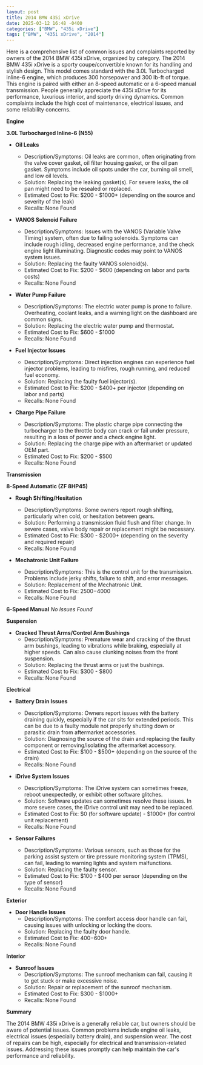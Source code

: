 ```yaml
---
layout: post
title: 2014 BMW 435i xDrive
date: 2025-03-12 16:48 -0400
categories: ["BMW", "435i xDrive"]
tags: ["BMW", "435i xDrive", "2014"]
---
```

Here is a comprehensive list of common issues and complaints reported by owners of the 2014 BMW 435i xDrive, organized by category. The 2014 BMW 435i xDrive is a sporty coupe/convertible known for its handling and stylish design. This model comes standard with the 3.0L Turbocharged inline-6 engine, which produces 300 horsepower and 300 lb-ft of torque. This engine is paired with either an 8-speed automatic or a 6-speed manual transmission. People generally appreciate the 435i xDrive for its performance, luxurious interior, and sporty driving dynamics. Common complaints include the high cost of maintenance, electrical issues, and some reliability concerns.

**Engine**

**3.0L Turbocharged Inline-6 (N55)**

*   **Oil Leaks**
    *   Description/Symptoms: Oil leaks are common, often originating from the valve cover gasket, oil filter housing gasket, or the oil pan gasket. Symptoms include oil spots under the car, burning oil smell, and low oil levels.
    *   Solution: Replacing the leaking gasket(s). For severe leaks, the oil pan might need to be resealed or replaced.
    *   Estimated Cost to Fix: $200 - $1000+ (depending on the source and severity of the leak)
    *   Recalls: None Found

*   **VANOS Solenoid Failure**
    *   Description/Symptoms: Issues with the VANOS (Variable Valve Timing) system, often due to failing solenoids. Symptoms can include rough idling, decreased engine performance, and the check engine light illuminating. Diagnostic codes may point to VANOS system issues.
    *   Solution: Replacing the faulty VANOS solenoid(s).
    *   Estimated Cost to Fix: $200 - $600 (depending on labor and parts costs)
    *   Recalls: None Found

*   **Water Pump Failure**
    *   Description/Symptoms: The electric water pump is prone to failure. Overheating, coolant leaks, and a warning light on the dashboard are common signs.
    *   Solution: Replacing the electric water pump and thermostat.
    *   Estimated Cost to Fix: $600 - $1000
    *   Recalls: None Found

*   **Fuel Injector Issues**
    *   Description/Symptoms: Direct injection engines can experience fuel injector problems, leading to misfires, rough running, and reduced fuel economy.
    *   Solution: Replacing the faulty fuel injector(s).
    *   Estimated Cost to Fix: $200 - $400+ per injector (depending on labor and parts)
    *   Recalls: None Found

*   **Charge Pipe Failure**
    *   Description/Symptoms: The plastic charge pipe connecting the turbocharger to the throttle body can crack or fail under pressure, resulting in a loss of power and a check engine light.
    *   Solution: Replacing the charge pipe with an aftermarket or updated OEM part.
    *   Estimated Cost to Fix: $200 - $500
    *   Recalls: None Found

**Transmission**

**8-Speed Automatic (ZF 8HP45)**

*   **Rough Shifting/Hesitation**
    *   Description/Symptoms: Some owners report rough shifting, particularly when cold, or hesitation between gears.
    *   Solution: Performing a transmission fluid flush and filter change. In severe cases, valve body repair or replacement might be necessary.
    *   Estimated Cost to Fix: $300 - $2000+ (depending on the severity and required repair)
    *   Recalls: None Found

*   **Mechatronic Unit Failure**
    *   Description/Symptoms: This is the control unit for the transmission. Problems include jerky shifts, failure to shift, and error messages.
    *   Solution: Replacement of the Mechatronic Unit.
    *   Estimated Cost to Fix: $2500-$4000
    *   Recalls: None Found

**6-Speed Manual**
*No Issues Found*

**Suspension**

*   **Cracked Thrust Arms/Control Arm Bushings**
    *   Description/Symptoms: Premature wear and cracking of the thrust arm bushings, leading to vibrations while braking, especially at higher speeds. Can also cause clunking noises from the front suspension.
    *   Solution: Replacing the thrust arms or just the bushings.
    *   Estimated Cost to Fix: $300 - $800
    *   Recalls: None Found

**Electrical**

*   **Battery Drain Issues**
    *   Description/Symptoms: Owners report issues with the battery draining quickly, especially if the car sits for extended periods. This can be due to a faulty module not properly shutting down or parasitic drain from aftermarket accessories.
    *   Solution: Diagnosing the source of the drain and replacing the faulty component or removing/isolating the aftermarket accessory.
    *   Estimated Cost to Fix: $100 - $500+ (depending on the source of the drain)
    *   Recalls: None Found

*   **iDrive System Issues**
    *   Description/Symptoms: The iDrive system can sometimes freeze, reboot unexpectedly, or exhibit other software glitches.
    *   Solution: Software updates can sometimes resolve these issues. In more severe cases, the iDrive control unit may need to be replaced.
    *   Estimated Cost to Fix: $0 (for software update) - $1000+ (for control unit replacement)
    *   Recalls: None Found

*   **Sensor Failures**
    *   Description/Symptoms: Various sensors, such as those for the parking assist system or tire pressure monitoring system (TPMS), can fail, leading to warning lights and system malfunctions.
    *   Solution: Replacing the faulty sensor.
    *   Estimated Cost to Fix: $100 - $400 per sensor (depending on the type of sensor)
    *   Recalls: None Found

**Exterior**

*   **Door Handle Issues**
    * Description/Symptoms: The comfort access door handle can fail, causing issues with unlocking or locking the doors.
    * Solution: Replacing the faulty door handle.
    * Estimated Cost to Fix: $400-$600+
    * Recalls: None Found

**Interior**

*   **Sunroof Issues**
    *   Description/Symptoms: The sunroof mechanism can fail, causing it to get stuck or make excessive noise.
    *   Solution: Repair or replacement of the sunroof mechanism.
    *   Estimated Cost to Fix: $300 - $1000+
    *   Recalls: None Found

**Summary**

The 2014 BMW 435i xDrive is a generally reliable car, but owners should be aware of potential issues. Common problems include engine oil leaks, electrical issues (especially battery drain), and suspension wear. The cost of repairs can be high, especially for electrical and transmission-related issues. Addressing these issues promptly can help maintain the car's performance and reliability.

